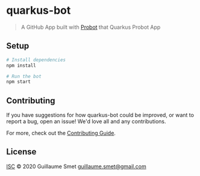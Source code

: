 # quarkus-bot

> A GitHub App built with [Probot](https://github.com/probot/probot) that Quarkus Probot App

## Setup

```sh
# Install dependencies
npm install

# Run the bot
npm start
```

## Contributing

If you have suggestions for how quarkus-bot could be improved, or want to report a bug, open an issue! We'd love all and any contributions.

For more, check out the [Contributing Guide](CONTRIBUTING.md).

## License

[ISC](LICENSE) © 2020 Guillaume Smet <guillaume.smet@gmail.com>
